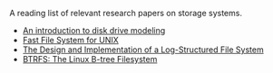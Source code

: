 A reading list of relevant research papers on storage systems.


* [An introduction to disk drive modeling](diskmodel-computer94.pdf)
* [Fast File System for UNIX](fast-file-system-for-UNIX.pdf)
* [The Design and Implementation of a Log-Structured File System ](lfs.pdf)
* [BTRFS: The Linux B-tree Filesystem](https://dl.acm.org/citation.cfm?id=2501623&dl=ACM&coll=DL)


